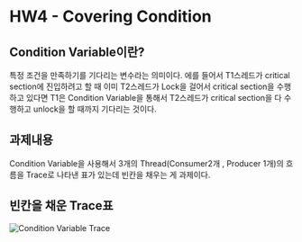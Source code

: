 # HW4 - Covering Condition

## Condition Variable이란?
특정 조건을 만족하기를 기다리는 변수라는 의미이다. 에를 들어서 T1스레드가 critical section에 진입하려고 할 때 이미 T2스레드가 Lock을 걸어서 critical section을 
수행하고 있다면 T1은 Condition Variable을 통해서 T2스레드가 critical section을 다 수행하고 unlock을 할 때까지 기다리는 것이다. 

## 과제내용
Condition Variable을 사용해서 3개의 Thread(Consumer2개 , Producer 1개)의 흐름을 Trace로 나타낸 표가 있는데 빈칸을 채우는 게 과제이다.

## 빈칸을 채운 Trace표
![Condition Variable Trace](https://user-images.githubusercontent.com/76093968/177124703-67b46511-b836-4c5b-98c3-4f641c76e4fc.png)


